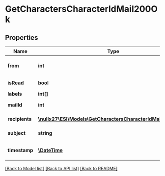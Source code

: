 # GetCharactersCharacterIdMail200Ok

## Properties
Name | Type | Description | Notes
------------ | ------------- | ------------- | -------------
**from** | **int** | From whom the mail was sent | [optional] 
**isRead** | **bool** | is_read boolean | [optional] 
**labels** | **int[]** | labels array | [optional] 
**mailId** | **int** | mail_id integer | [optional] 
**recipients** | [**\nullx27\ESI\Models\GetCharactersCharacterIdMailRecipient[]**](GetCharactersCharacterIdMailRecipient.md) | Recipients of the mail | [optional] 
**subject** | **string** | Mail subject | [optional] 
**timestamp** | [**\DateTime**](\DateTime.md) | When the mail was sent | [optional] 

[[Back to Model list]](../README.md#documentation-for-models) [[Back to API list]](../README.md#documentation-for-api-endpoints) [[Back to README]](../README.md)



